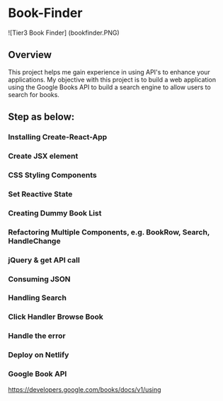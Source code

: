 # Book-Finder
![Tier3 Book Finder] (bookfinder.PNG)

## Overview
This project helps me gain experience in using API's to enhance your applications. My objective with this project is to build a web application using the Google Books API to build a search engine to allow users to search for books.

## Step as below:
### Installing Create-React-App
### Create JSX element
### CSS Styling Components
### Set Reactive State
### Creating Dummy Book List 
### Refactoring Multiple Components, e.g. BookRow, Search, HandleChange
### jQuery & get API call
### Consuming JSON
### Handling Search
### Click Handler Browse Book
### Handle the error
### Deploy on Netlify


### Google Book API
https://developers.google.com/books/docs/v1/using

